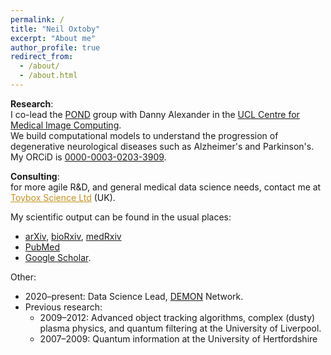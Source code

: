 ```yaml
---
permalink: /
title: "Neil Oxtoby"
excerpt: "About me"
author_profile: true
redirect_from: 
  - /about/
  - /about.html
---
```


**Research**:<br/>
I co-lead the [POND](http://pond.cs.ucl.ac.uk) group with Danny Alexander in the [UCL Centre for Medical Image Computing](http://www.ucl.ac.uk/cmic).<br/>We build computational models to understand the progression of degenerative neurological diseases such as Alzheimer's and Parkinson's. <br/>My ORCiD is [0000-0003-0203-3909](https://orcid.org/0000-0003-0203-3909). <!-- Read more [here](/research/). -->

**Consulting**:<br/>
for more agile R&D, and general medical data science needs, contact me at <a href="mailto:neil.oxtoby@toyboxline.com" style="color:#c5921e;">Toybox Science Ltd</a> (UK).

My scientific output can be found in the usual places:

- [arXiv](http://arxiv.org/a/oxtoby_n_1.html), [bioRxiv](https://www.biorxiv.org/search/author1%3ANeil%2BP.%2BOxtoby%2B), [medRxiv](https://www.medrxiv.org/search/author1%3ANeil%2BP.%2BOxtoby%2B)
- [PubMed](https://pubmed.ncbi.nlm.nih.gov/?cmd=search&term=Oxtoby+NP%5Bau%5D)
- [Google Scholar](https://scholar.google.com/citations?user=uWfRPHEAAAAJ&hl=en&oi=ao).

Other:

- 2020–present: Data Science Lead, [DEMON](https://demondementia.com) Network.
- Previous research:
   - 2009–2012: Advanced object tracking algorithms, complex (dusty) plasma physics, and quantum filtering at the University of Liverpool. <!-- Publications from this work are listed [here](/dusty-plasma-papers). -->
   - 2007–2009: Quantum information at the University of Hertfordshire <!-- in the group of [Susana Huelga](https://www.uni-ulm.de/en/nawi/institut-fuer-theoretische-physik-start-page/prof-susana-f-huelga/)  --> 

<!-- Site-wide configuration
------
The main configuration file for the site is in the base directory in [_config.yml](https://github.com/academicpages/academicpages.github.io/blob/master/_config.yml), which defines the content in the sidebars and other site-wide features. You will need to replace the default variables with ones about yourself and your site's github repository. The configuration file for the top menu is in [_data/navigation.yml](https://github.com/academicpages/academicpages.github.io/blob/master/_data/navigation.yml). For example, if you don't have a portfolio or blog posts, you can remove those items from that navigation.yml file to remove them from the header.

Create content & metadata
------
For site content, there is one markdown file for each type of content, which are stored in directories like _publications, _talks, _posts, _teaching, or _pages. For example, each talk is a markdown file in the [_talks directory](https://github.com/academicpages/academicpages.github.io/tree/master/_talks). At the top of each markdown file is structured data in YAML about the talk, which the theme will parse to do lots of cool stuff. The same structured data about a talk is used to generate the list of talks on the [Talks page](https://academicpages.github.io/talks), each [individual page](https://academicpages.github.io/talks/2012-03-01-talk-1) for specific talks, the talks section for the [CV page](https://academicpages.github.io/cv), and the [map of places you've given a talk](https://academicpages.github.io/talkmap.html) (if you run this [python file](https://github.com/academicpages/academicpages.github.io/blob/master/talkmap.py) or [Jupyter notebook](https://github.com/academicpages/academicpages.github.io/blob/master/talkmap.ipynb), which creates the HTML for the map based on the contents of the _talks directory).

**Markdown generator**

I have also created [a set of Jupyter notebooks](https://github.com/academicpages/academicpages.github.io/tree/master/markdown_generator
) that converts a CSV containing structured data about talks or presentations into individual markdown files that will be properly formatted for the academicpages template. The sample CSVs in that directory are the ones I used to create my own personal website at stuartgeiger.com. My usual workflow is that I keep a spreadsheet of my publications and talks, then run the code in these notebooks to generate the markdown files, then commit and push them to the GitHub repository. -->
